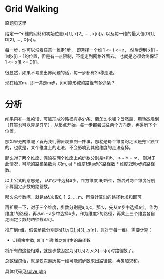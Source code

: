 # Grid Walking
原题见[这里](https://www.hackerrank.com/challenges/grid-walking/problem)

给定一个n维的网格和初始位置(x[1], x[2], ... , x[n])，以及每一维的最大值(D[1], D[2], ... , D[n])。

每一步，你可以沿着任意一维走1步， 即选择一个维 1 <= i <= n， 然后走到 x[i] - 1或x[i] + 1的位置，但是有一点限制，不能走到网格外面去。
也就是必须始终保证 1 <= x[i] <= D[i]。

很显然，如果不考虑出界问题的话，每一步都有2n种走法。

现在给定m，即一共走m步，问可能形成的路径有多少条？

# 分析
如果只有一维的话，可能形成的路径有多少条，要怎么求呢？当然是，用动态规划（其实也可以算是穷举），从起点开始，每一步都尝试往两个方向走，再遍历下个位置。

那如果是两维呢？首先我们需要观察到一件事，那就是每个维度的走法是完全独立的，也就是，某个维度上的走法，不会影响到其他维度的走法选择。

那么对于两个维度，假设在两个维度上的步数分别是a和b， a + b = m， 则对于此情况，可能的路径条数为 C(m, a) * 维度1走a步的路径数 * 维度2走b步的路径数。

以上公式的意思是， 从m步中选择a步，作为维度1的路径，然后对两个维度分别计算固定步数的路径数。

那么总步数呢，就是a依次取0, 1, 2, ... m，再将计算出的路径数求和即可。

再扩展一下，对于三个维度，步数分别是a,b,c，那么，先从m步中选择a步，作为维度1的路径，再从m - a步中选择b步，作为维度2的路径，再乘上三个维度各自走固定步数的路径数即可。

推广到n维，假设步数分别是s[1],s[2],s[3]...s[n]，则对于每一维i，需要计算：
* C(剩余步数, s[i]) * 第i维走s[i]步的路径数

将所有的这些相乘，就是步数固定为s[1],s[2],s[3]...s[n]时路径数了。

总数径的话，就是依次遍历每一维可能的步数求出路径数，再累加求和。

具体代码见[solve.php](./solve.php)